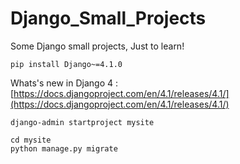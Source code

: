# Django_Small_Projects
Some Django small projects, Just to learn!

```
pip install Django~=4.1.0

```

Whats's new in Django 4 : [https://docs.djangoproject.com/en/4.1/releases/4.1/](https://docs.djangoproject.com/en/4.1/releases/4.1/)

```
django-admin startproject mysite
```

```
cd mysite
python manage.py migrate
```
